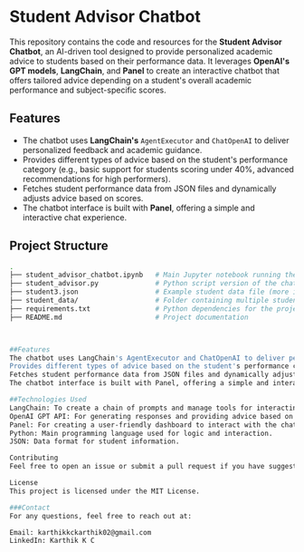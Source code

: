 # **Student Advisor Chatbot**

This repository contains the code and resources for the **Student Advisor Chatbot**, an AI-driven tool designed to provide personalized academic advice to students based on their performance data. It leverages **OpenAI's GPT models**, **LangChain**, and **Panel** to create an interactive chatbot that offers tailored advice depending on a student's overall academic performance and subject-specific scores.

## **Features**
- The chatbot uses **LangChain's** `AgentExecutor` and `ChatOpenAI` to deliver personalized feedback and academic guidance.
- Provides different types of advice based on the student's performance category (e.g., basic support for students scoring under 40%, advanced recommendations for high performers).
- Fetches student performance data from JSON files and dynamically adjusts advice based on scores.
- The chatbot interface is built with **Panel**, offering a simple and interactive chat experience.

## **Project Structure**
```bash
.
├── student_advisor_chatbot.ipynb   # Main Jupyter notebook running the chatbot
├── student_advisor.py              # Python script version of the chatbot
├── student3.json                   # Example student data file (more in the same format)
├── student_data/                   # Folder containing multiple student JSON data files
├── requirements.txt                # Python dependencies for the project
├── README.md                       # Project documentation



##Features
The chatbot uses LangChain's AgentExecutor and ChatOpenAI to deliver personalized feedback and academic guidance.
Provides different types of advice based on the student's performance category (e.g., basic support for students scoring under 40%, advanced recommendations for high performers).
Fetches student performance data from JSON files and dynamically adjusts advice based on scores.
The chatbot interface is built with Panel, offering a simple and interactive chat experience.

##Technologies Used
LangChain: To create a chain of prompts and manage tools for interacting with the student data.
OpenAI GPT API: For generating responses and providing advice based on student performance.
Panel: For creating a user-friendly dashboard to interact with the chatbot.
Python: Main programming language used for logic and interaction.
JSON: Data format for student information.

Contributing
Feel free to open an issue or submit a pull request if you have suggestions or improvements for this project.

License
This project is licensed under the MIT License.

###Contact
For any questions, feel free to reach out at:

Email: karthikkckarthik02@gmail.com
LinkedIn: Karthik K C
